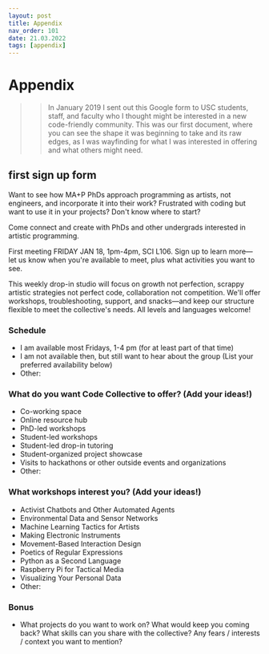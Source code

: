 ```yaml
---
layout: post
title: Appendix
nav_order: 101
date: 21.03.2022 
tags: [appendix]
---
```


# Appendix

>>In January 2019 I sent out this Google form to USC students, staff, and faculty who I thought might be interested in a new code-friendly community. This was our first document, where you can see the shape it was beginning to take and its raw edges, as I was wayfinding for what I was interested in offering and what others might need. 

## first sign up form

Want to see how MA+P PhDs approach programming as artists, not engineers, and incorporate it into their work? Frustrated with coding but want to use it in your projects? Don't know where to start? 

Come connect and create with PhDs and other undergrads interested in artistic programming. 

First meeting FRIDAY JAN 18, 1pm-4pm, SCI L106. Sign up to learn more—let us know when you're available to meet, plus what activities you want to see.

This weekly drop-in studio will focus on growth not perfection, scrappy artistic strategies not perfect code, collaboration not competition. We'll offer workshops, troubleshooting, support, and snacks—and keep our structure flexible to meet the collective's needs. All levels and languages welcome!

### Schedule 
* I am available most Fridays, 1-4 pm (for at least part of that time)
* I am not available then, but still want to hear about the group (List your preferred availability below)
* Other:

### What do you want Code Collective to offer? (Add your ideas!) 
* Co-working space
* Online resource hub
* PhD-led workshops
* Student-led workshops
* Student-led drop-in tutoring
* Student-organized project showcase
* Visits to hackathons or other outside events and organizations
* Other:

### What workshops interest you? (Add your ideas!) 
* Activist Chatbots and Other Automated Agents
* Environmental Data and Sensor Networks
* Machine Learning Tactics for Artists
* Making Electronic Instruments
* Movement-Based Interaction Design
* Poetics of Regular Expressions
* Python as a Second Language
* Raspberry Pi for Tactical Media
* Visualizing Your Personal Data
* Other:

### Bonus
* What projects do you want to work on? What would keep you coming back? What skills can you share with the collective? Any fears / interests / context you want to mention? 
